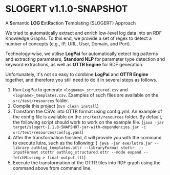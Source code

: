 # SLOGERT v1.1.0-SNAPSHOT
A **S**emantic **LOG E**xt**R**action **T**emplating (SLOGERT) Approach

We tried to automatically extract and enrich low-level log data into an RDF Knowledge Graphs.
To this end, we provide a set of regex to detect a number of concepts (e.g., IP, URL, User, Domain, and Port).

Technology-wise, we utilise **LogPai** for automatically detect log patterns and extracting parameters, 
**Standord NLP** for parameter type detection and keyword extractions, as well as **OTTR Engine** for RDF generation. 

Unfortunately, it's not so easy to combine **LogPai** and **OTTR Engine** together, 
and therefore you still need to do it in several steps as follows.

1) Run LogPai to generate `<logname>_structured.csv` and `<logname>_templates.csv`. 
    Examples of such files are available on the `src/test/resources` folder.  
2) Compile this project (`mvn clean install`)
3) Transform the CSVs into OTTR format using config.yml. 
    An example of the config file is available on the `src/test/resources` folder.
    By default, the following script should work to work on the example file. 
    (```java -jar target/slogert-1.1.0-SNAPSHOT-jar-with-dependencies.jar -c src/test/resources/config.yaml```)
4) After the transformation finished, it will provide you with the command to execute lutra, such as the following: (```
    java -jar exe/lutra.jar --library authlog_templates.ottr --libraryFormat stottr 
    --inputFormat stottr authlog_structured.ottr --mode expand --fetchMissing > final-output.ttl```) 
5) Execute the transformation of the OTTR files into RDF graph using the command above from command line.  
        
           
